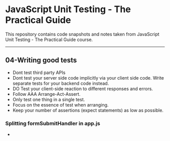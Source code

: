 # JavaScript Unit Testing - The Practical Guide

This repository contains code snapshots and notes taken from JavaScript Unit Testing - The Practical Guide course.

---

## 04-Writing good tests

-   Dont test third party APIs
-   Dont test your server side code implicitly via your client side code. Write separate tests for your backend code instead.
-   DO Test your client-side reaction to different responses and errors.
-   Follow AAA Arrange-Act-Assert.
-   Only test one thing in a single test.
-   Focus on the essence of test when arranging.
-   Keep your number of assertions (expect statements) as low as possible.

### Splitting formSubmitHandler in app.js

-
